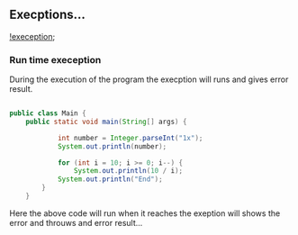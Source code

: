 ## Execptions...

[!exeception](./img.png);


### Run time exeception


During the execution of the program the execption will runs and gives error result.

```java

public class Main {
    public static void main(String[] args) {

            int number = Integer.parseInt("1x");
            System.out.println(number);

            for (int i = 10; i >= 0; i--) {
                System.out.println(10 / i);
            System.out.println("End");
        }
    }
```

Here the above code will run when it reaches the exeption will shows the error and throuws and error result...